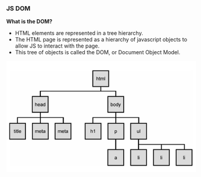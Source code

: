 ### JS DOM

**__What is the DOM?__**
- HTML elements are represented in a tree hierarchy.
- The HTML page is represented as a hierarchy of javascript objects to allow JS to interact with the page.
- This tree of objects is called the DOM, or Document Object Model.

<img src="./imgs/dom-tree.png">
